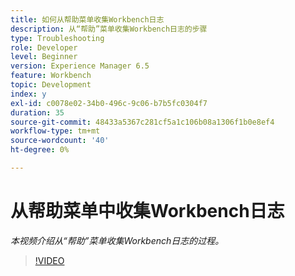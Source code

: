 ```yaml
---
title: 如何从帮助菜单收集Workbench日志
description: 从“帮助”菜单收集Workbench日志的步骤
type: Troubleshooting
role: Developer
level: Beginner
version: Experience Manager 6.5
feature: Workbench
topic: Development
index: y
exl-id: c0078e02-34b0-496c-9c06-b7b5fc0304f7
duration: 35
source-git-commit: 48433a5367c281cf5a1c106b08a1306f1b0e8ef4
workflow-type: tm+mt
source-wordcount: '40'
ht-degree: 0%

---
```


# 从帮助菜单中收集Workbench日志

*本视频介绍从“帮助”菜单收集Workbench日志的过程。*

>[!VIDEO](https://video.tv.adobe.com/v/335501?quality=12&learn=on)
